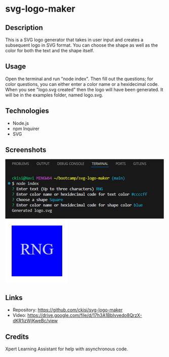 # svg-logo-maker

## Description
This is a SVG logo generator that takes in user input and creates a subsequent logo in SVG format. You can choose the shape as well as the color for both the text and the shape itself.

## Usage
Open the terminal and run "node index". Then fill out the questions; for color questions, you can either enter a color name or a hexidecimal code. When you see "logo.svg created" then the logo will have been generated. It will be in the examples folder, named logo.svg.

## Technologies
- Node.js
- npm Inquirer
- SVG

## Screenshots
![](./assets/svglogomakerss1.png)
![](./assets/svglogomakerss2.png)

## Links
- Repository: https://github.com/ckisi/svg-logo-maker
- Video: https://drive.google.com/file/d/17h3A1BbIvvedo8QrzX-dKR1izWjKweBc/view

## Credits
Xpert Learning Assistant for help with asynchronous code.

